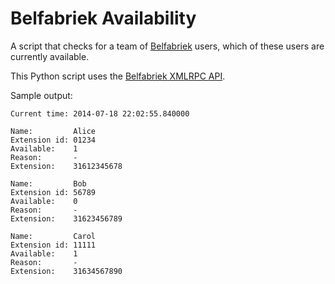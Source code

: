 Belfabriek Availability
=======================

A script that checks for a team of [Belfabriek](http://www.belfabriek.nl) users, which of these users are currently available.

This Python script uses the [Belfabriek XMLRPC API](https://support.belfabriek.nl/forums/21983526-API-support).

Sample output:

```
Current time: 2014-07-18 22:02:55.840000

Name:         Alice
Extension id: 01234
Available:    1
Reason:       -
Extension:    31612345678

Name:         Bob
Extension id: 56789
Available:    0
Reason:       -
Extension:    31623456789

Name:         Carol
Extension id: 11111
Available:    1
Reason:       -
Extension:    31634567890
```
